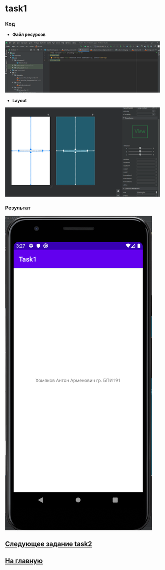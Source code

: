 # task1
### Код 

* **Файл ресурсов**

![img1](https://github.com/antonkhmv/android_dz/blob/main/task1/img/1.png)

* **Layout**

![img2](https://github.com/antonkhmv/android_dz/blob/main/task1/img/2.png)
 
### Результат

![res](https://github.com/antonkhmv/android_dz/blob/main/task1/img/res.png)

## [Следующее задание task2](../task2)

## [На главную](/../../)
